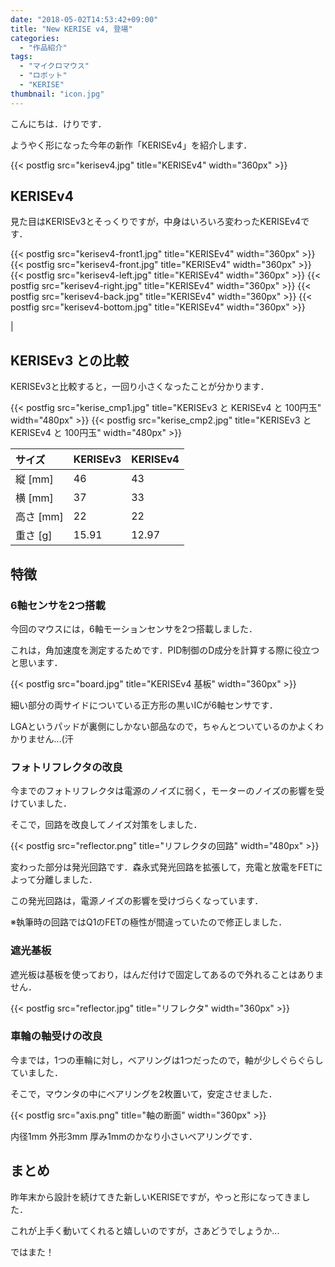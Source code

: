 ```yaml
---
date: "2018-05-02T14:53:42+09:00"
title: "New KERISE v4, 登場"
categories:
  - "作品紹介"
tags:
  - "マイクロマウス"
  - "ロボット"
  - "KERISE"
thumbnail: "icon.jpg"
---
```


こんにちは．けりです．

ようやく形になった今年の新作「KERISEv4」を紹介します．

<!--more-->

{{< postfig src="kerisev4.jpg" title="KERISEv4" width="360px" >}}

## KERISEv4

見た目はKERISEv3とそっくりですが，中身はいろいろ変わったKERISEv4です．

{{< postfig src="kerisev4-front1.jpg" title="KERISEv4" width="360px" >}}
{{< postfig src="kerisev4-front.jpg" title="KERISEv4" width="360px" >}}
{{< postfig src="kerisev4-left.jpg" title="KERISEv4" width="360px" >}}
{{< postfig src="kerisev4-right.jpg" title="KERISEv4" width="360px" >}}
{{< postfig src="kerisev4-back.jpg" title="KERISEv4" width="360px" >}}
{{< postfig src="kerisev4-bottom.jpg" title="KERISEv4" width="360px" >}}

<!-- ## スペック

| 項目             | 型番                    |
| :--------------- | :---------------------- |
| マイコン         | ESP32                   |
| 動作周波数       | 240MHz                  |
| RAM              | 520kB                   |
| Flash Memory     | 4MB                     |
| バッテリ         | ノーブランド 100mAh     |
| モータ           | ノーブランド 0610サイズ |
| モータードライバ | DRV8835                 |
| 6軸センサ        | ICM-20602               | --> |

## KERISEv3 との比較

KERISEv3と比較すると，一回り小さくなったことが分かります．

{{< postfig src="kerise_cmp1.jpg" title="KERISEv3 と KERISEv4 と 100円玉" width="480px" >}}
{{< postfig src="kerise_cmp2.jpg" title="KERISEv3 と KERISEv4 と 100円玉" width="480px" >}}

| サイズ    | KERISEv3 | KERISEv4 |
| :-------- | :------- | :------- |
| 縦 [mm]   | 46       | 43       |
| 横 [mm]   | 37       | 33       |
| 高さ [mm] | 22       | 22       |
| 重さ [g]  | 15.91    | 12.97    |

## 特徴

### 6軸センサを2つ搭載

今回のマウスには，6軸モーションセンサを2つ搭載しました．

これは，角加速度を測定するためです．PID制御のD成分を計算する際に役立つと思います．

{{< postfig src="board.jpg" title="KERISEv4 基板" width="360px" >}}

細い部分の両サイドについている正方形の黒いICが6軸センサです．

LGAというパッドが裏側にしかない部品なので，ちゃんとついているのかよくわかりません...(汗

### フォトリフレクタの改良

今までのフォトリフレクタは電源のノイズに弱く，モーターのノイズの影響を受けていました．

そこで，回路を改良してノイズ対策をしました．

{{< postfig src="reflector.png" title="リフレクタの回路" width="480px" >}}

変わった部分は発光回路です．森永式発光回路を拡張して，充電と放電をFETによって分離しました．

この発光回路は，電源ノイズの影響を受けづらくなっています．

※執筆時の回路ではQ1のFETの極性が間違っていたので修正しました．

### 遮光基板

遮光板は基板を使っており，はんだ付けで固定してあるので外れることはありません．

{{< postfig src="reflector.jpg" title="リフレクタ" width="360px" >}}

### 車輪の軸受けの改良

今までは，1つの車輪に対し，ベアリングは1つだったので，軸が少しぐらぐらしていました．

そこで，マウンタの中にベアリングを2枚置いて，安定させました．

{{< postfig src="axis.png" title="軸の断面" width="360px" >}}

内径1mm 外形3mm 厚み1mmのかなり小さいベアリングです．

## まとめ

昨年末から設計を続けてきた新しいKERISEですが，やっと形になってきました．

これが上手く動いてくれると嬉しいのですが，さあどうでしょうか...

ではまた！
